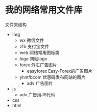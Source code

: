 # 我的网络常用文件库

文件夹结构
- img
  - wx 微信文件
  - zfb 支付宝文件
  - web 网络常用图标类
  - logo 网站logo
  - forex 外汇广告图片
    - easyforex Easy-Forex的广告图片
  - yhmfbcom 优惠码发布网站的图片
    - adv 广告图片
- js
  - adv 广告用JS代码
- css
- html
